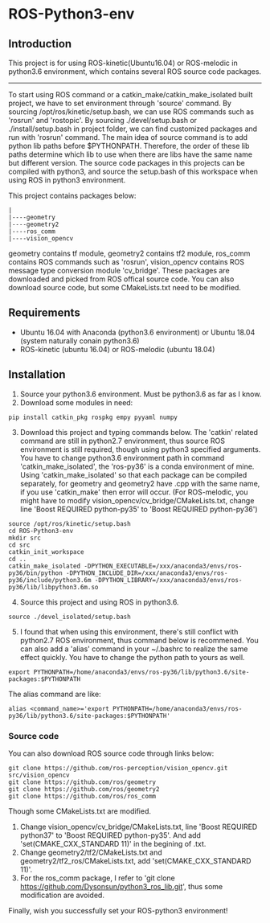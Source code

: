 # ROS-Python3-env


## Introduction
This project is for using ROS-kinetic(Ubuntu16.04) or ROS-melodic in python3.6 environment, which contains several ROS source code packages.

---

To start using ROS command or a catkin_make/catkin_make_isolated built project, we have to set environment through 'source' command.
By sourcing /opt/ros/kinetic/setup.bash, we can use ROS commands such as 'rosrun' and 'rostopic'.
By sourcing ./devel/setup.bash or ./install/setup.bash in project folder, we can find customized packages and run with 'rosrun' command.
The main idea of source command is to add python lib paths before $PYTHONPATH. Therefore, the order of these lib paths determine which
lib to use when there are libs have the same name but different version.
The source code packages in this projects can be compiled with python3, and source the setup.bash of this workspace when using ROS in 
python3 environment.

This project contains packages below:
```
|
|----geometry
|----geometry2
|----ros_comm
|----vision_opencv
```

geometry contains tf module, geometry2 contains tf2 module, ros_comm contains ROS commands such as 'rosrun', vision_opencv contains ROS
message type conversion module 'cv_bridge'.
These packages are downloaded and picked from ROS offical source code. You can also download source code, but some CMakeLists.txt need to 
be modified.

## Requirements
* Ubuntu 16.04 with Anaconda (python3.6 environment) or Ubuntu 18.04 (system naturally conain python3.6)
* ROS-kinetic (ubuntu 16.04) or ROS-melodic (ubuntu 18.04)

## Installation
1. Source your python3.6 environment. Must be python3.6 as far as I know.
2. Download some modules in need:
```
pip install catkin_pkg rospkg empy pyyaml numpy
```
3. Download this project and typing commands below. The 'catkin' related command are still in python2.7 environment, thus source ROS
environment is still required, though using python3 specified arguments. You have to change python3.6 environment path in command
'catkin_make_isolated', the 'ros-py36' is a conda environment of mine. Using 'catkin_make_isolated' so that each package can be compiled
separately, for geometry and geometry2 have .cpp with the same name, if you use 'catkin_make' then error will occur.
(For ROS-melodic, you might have to modify vision_opencv/cv_bridge/CMakeLists.txt, change line 'Boost REQUIRED python-py35' to
'Boost REQUIRED python-py36')
```
source /opt/ros/kinetic/setup.bash
cd ROS-Python3-env
mkdir src
cd src
catkin_init_workspace
cd ..
catkin_make_isolated -DPYTHON_EXECUTABLE=/xxx/anaconda3/envs/ros-py36/bin/python -DPYTHON_INCLUDE_DIR=/xxx/anaconda3/envs/ros-py36/include/python3.6m -DPYTHON_LIBRARY=/xxx/anaconda3/envs/ros-py36/lib/libpython3.6m.so
```
4. Source this project and using ROS in python3.6.
```
source ./devel_isolated/setup.bash
```
5. I found that when using this environment, there's still conflict with python2.7 ROS environment, thus command below is recommened. You can also add
a 'alias' command in your ~/.bashrc to realize the same effect quickly. You have to change the python path to yours as well.
```
export PYTHONPATH=/home/anaconda3/envs/ros-py36/lib/python3.6/site-packages:$PYTHONPATH
```
The alias command are like:
```
alias <command_name>='export PYTHONPATH=/home/anaconda3/envs/ros-py36/lib/python3.6/site-packages:$PYTHONPATH'
```

### Source code
You can also download ROS source code through links below:
```
git clone https://github.com/ros-perception/vision_opencv.git src/vision_opencv
git clone https://github.com/ros/geometry
git clone https://github.com/ros/geometry2
git clone https://github.com/ros/ros_comm
```
Though some CMakeLists.txt are modified.
1. Change vision_opencv/cv_bridge/CMakeLists.txt, line 'Boost REQUIRED python37' to 'Boost REQUIRED python-py35'. And add
'set(CMAKE_CXX_STANDARD 11)' in the begining of .txt.
2. Change geometry2/tf2/CMakeLists.txt and geometry2/tf2_ros/CMakeLists.txt, add 'set(CMAKE_CXX_STANDARD 11)'.
3. For the ros_comm package, I refer to 'git clone https://github.com/Dysonsun/python3_ros_lib.git', thus some modification
are avoided.

Finally, wish you successfully set your ROS-python3 environment!

